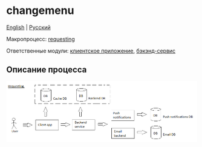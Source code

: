 # changemenu

[English](changemenu.md) | [Русский](changemenu.ru.md)

Макропроцесс: [requesting](../../macroprocesses/requesting.md)

Ответственные модули: [клиентское приложение](../../frontend/kitchenclient.md), [бэкэнд-сервис](../../backend/kitchenbackend.md)

## Описание процесса

![requesting_overall](../../img/requesting_overall.png)
